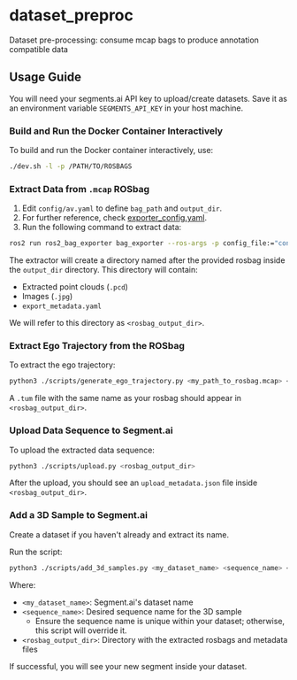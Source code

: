 # dataset_preproc

Dataset pre-processing: consume mcap bags to produce annotation compatible data

## Usage Guide

You will need your segments.ai API key to upload/create datasets. Save it as an environment variable `SEGMENTS_API_KEY` in your host machine.

### Build and Run the Docker Container Interactively

To build and run the Docker container interactively, use:

```bash
./dev.sh -l -p /PATH/TO/ROSBAGS
```

### Extract Data from `.mcap` ROSbag

1. Edit `config/av.yaml` to define `bag_path` and `output_dir`.
2. For further reference, check [exporter_config.yaml](https://github.com/ipab-rad/ros2_bag_exporter/blob/main/config/exporter_config.yaml).
3. Run the following command to extract data:

```bash
ros2 run ros2_bag_exporter bag_exporter --ros-args -p config_file:="config/av.yaml"
```

The extractor will create a directory named after the provided rosbag inside the `output_dir` directory. This directory will contain:
- Extracted point clouds (`.pcd`)
- Images (`.jpg`)
- `export_metadata.yaml`

We will refer to this directory as `<rosbag_output_dir>`.

### Extract Ego Trajectory from the ROSbag

To extract the ego trajectory:

```bash
python3 ./scripts/generate_ego_trajectory.py <my_path_to_rosbag.mcap> <rosbag_output_dir>
```

A `.tum` file with the same name as your rosbag should appear in `<rosbag_output_dir>`.

### Upload Data Sequence to Segment.ai

To upload the extracted data sequence:

```bash
python3 ./scripts/upload.py <rosbag_output_dir>
```

After the upload, you should see an `upload_metadata.json` file inside `<rosbag_output_dir>`.

### Add a 3D Sample to Segment.ai

Create a dataset if you haven't already and extract its name.

Run the script:

```bash
python3 ./scripts/add_3d_samples.py <my_dataset_name> <sequence_name> <rosbag_output_dir>
```
Where:
- `<my_dataset_name>`: Segment.ai's dataset name
- `<sequence_name>`: Desired sequence name for the 3D sample
    - Ensure the sequence name is unique within your dataset; otherwise, this script will override it.
- `<rosbag_output_dir>`: Directory with the extracted rosbags and metadata files

If successful, you will see your new segment inside your dataset.
